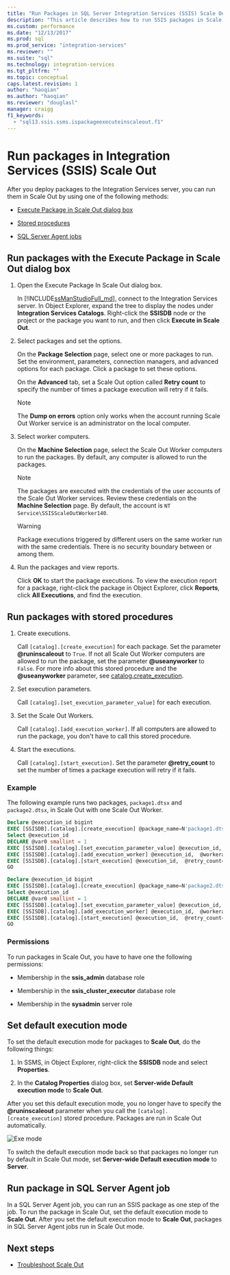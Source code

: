 ```yaml
---
title: "Run Packages in SQL Server Integration Services (SSIS) Scale Out | Microsoft Docs"
description: "This article describes how to run SSIS packages in Scale Out"
ms.custom: performance
ms.date: "12/13/2017"
ms.prod: sql
ms.prod_service: "integration-services"
ms.reviewer: ""
ms.suite: "sql"
ms.technology: integration-services
ms.tgt_pltfrm: ""
ms.topic: conceptual
caps.latest.revision: 1
author: "haoqian"
ms.author: "haoqian"
ms.reviewer: "douglasl"
manager: craigg
f1_keywords: 
  - "sql13.ssis.ssms.ispackageexecuteinscaleout.f1"
---
```

# Run packages in Integration Services (SSIS) Scale Out
After you deploy packages to the Integration Services server, you can run them in Scale Out by using one of the following methods:

-   [Execute Package in Scale Out dialog box](#scale_out_dialog)

-   [Stored procedures](#stored_proc)

-   [SQL Server Agent jobs](#sql_agent)

## <a name="scale_out_dialog"></a> Run packages with the Execute Package in Scale Out dialog box

1. Open the Execute Package In Scale Out dialog box.

    In [!INCLUDE[ssManStudioFull_md](../../includes/ssmanstudiofull-md.md)], connect to the Integration Services server. In Object Explorer, expand the tree to display the nodes under **Integration Services Catalogs**. Right-click the **SSISDB** node or the project or the package you want to run, and then click **Execute in Scale Out**.

2. Select packages and set the options.

    On the **Package Selection** page, select one or more  packages to run. Set the environment, parameters, connection managers, and advanced options for each package. Click a package to set these options.
    
    On the **Advanced** tab, set a Scale Out option called **Retry count** to specify the number of times a package execution will retry if it fails.

    > [!NOTE]
    > The **Dump on errors** option only works when the account running Scale Out Worker service is an administrator on the local computer.

3. Select worker computers.

    On the **Machine Selection** page, select the Scale Out Worker computers to run the packages. By default, any computer is allowed to run the packages. 

   > [!NOTE] 
   > The packages are executed with the credentials of the user accounts of the Scale Out Worker services. Review these credentials on the **Machine Selection** page. By default, the account is `NT Service\SSISScaleOutWorker140`.

   > [!WARNING]
   > Package executions triggered by different users on the same worker run with the same credentials. There is no security boundary between or among them. 

4. Run the packages and view reports.

    Click **OK** to start the package executions. To view the execution report for a package, right-click the package in Object Explorer, click **Reports**, click **All Executions**, and find the execution.
    
## <a name="stored_proc"></a> Run packages with stored procedures

1.  Create executions.

    Call `[catalog].[create_execution]` for each package. Set the parameter **@runinscaleout** to `True`. If not all Scale Out Worker computers are allowed to run the package, set the parameter **@useanyworker** to `False`. For more info about this stored procedure and the **@useanyworker** parameter, see [catalog.create_execution](../system-stored-procedures/catalog-create-execution-ssisdb-database.md). 

2. Set execution parameters.

    Call `[catalog].[set_execution_parameter_value]` for each execution.

3. Set the Scale Out Workers.

    Call `[catalog].[add_execution_worker]`. If all computers are allowed to run the package, you don't have to call this stored procedure. 

4. Start the executions.

    Call `[catalog].[start_execution]`. Set the parameter **@retry_count** to set the number of times a package execution will retry if it fails.
    
### Example
The following example runs two packages, `package1.dtsx` and `package2.dtsx`, in Scale Out with one Scale Out Worker.  

```sql
Declare @execution_id bigint
EXEC [SSISDB].[catalog].[create_execution] @package_name=N'package1.dtsx', @execution_id=@execution_id OUTPUT, @folder_name=N'folder1', @project_name=N'project1', @use32bitruntime=False, @reference_id=Null, @useanyworker=False, @runinscaleout=True
Select @execution_id
DECLARE @var0 smallint = 1
EXEC [SSISDB].[catalog].[set_execution_parameter_value] @execution_id,  @object_type=50, @parameter_name=N'LOGGING_LEVEL', @parameter_value=@var0
EXEC [SSISDB].[catalog].[add_execution_worker] @execution_id,  @workeragent_id=N'64c020e2-f819-4c2d-a22f-efb31a91e70a'
EXEC [SSISDB].[catalog].[start_execution] @execution_id,  @retry_count=0
GO

Declare @execution_id bigint
EXEC [SSISDB].[catalog].[create_execution] @package_name=N'package2.dtsx', @execution_id=@execution_id OUTPUT, @folder_name=N'folder2', @project_name=N'project2', @use32bitruntime=False, @reference_id=Null, @useanyworker=False, @runinscaleout=True
Select @execution_id
DECLARE @var0 smallint = 1
EXEC [SSISDB].[catalog].[set_execution_parameter_value] @execution_id,  @object_type=50, @parameter_name=N'LOGGING_LEVEL', @parameter_value=@var0
EXEC [SSISDB].[catalog].[add_execution_worker] @execution_id,  @workeragent_id=N'64c020e2-f819-4c2d-a22f-efb31a91e70a'
EXEC [SSISDB].[catalog].[start_execution] @execution_id,  @retry_count=0
GO
```

### Permissions
To run packages in Scale Out, you have to have one the following permissions:

-   Membership in the **ssis_admin** database role  

-   Membership in the **ssis_cluster_executor** database role  
  
-   Membership in the **sysadmin** server role  

## Set default execution mode
To set the default execution mode for packages to **Scale Out**, do the following things:

1.  In SSMS, in Object Explorer, right-click the **SSISDB** node and select **Properties**.

2.  In the **Catalog Properties** dialog box, set **Server-wide Default execution mode** to **Scale Out**.

After you set this default execution mode, you no longer have to specify the **@runinscaleout** parameter when you call the `[catalog].[create_execution]` stored procedure. Packages are run in Scale Out automatically. 

![Exe mode](media\exe-mode.PNG)

To switch the default execution mode back so that packages no longer run by default in Scale Out mode, set  **Server-wide Default execution mode** to **Server**.

## <a name="sql_agent"></a> Run package in SQL Server Agent job
In a SQL Server Agent job, you can run an SSIS package as one step of the job. To run the package in Scale Out, set the default execution mode to **Scale Out**. After you set the default execution mode to **Scale Out**, packages in SQL Server Agent jobs run in Scale Out mode.

## Next steps
-   [Troubleshoot Scale Out](troubleshooting-scale-out.md)
